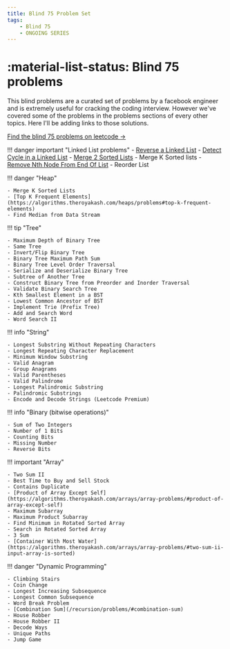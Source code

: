 ```yaml
---
title: Blind 75 Problem Set
tags:
    - Blind 75
    - ONGOING SERIES
---
```


# :material-list-status: Blind 75 problems
This blind problems are a curated set of problems by a facebook engineer and is extremely useful for cracking the coding interview. However we've covered some of the problems in the problems sections of every other topics. Here I'll be adding links to those solutions.

[Find the blind 75 problems on leetcode $\to$](https://leetcode.com/discuss/general-discussion/460599/blind-75-leetcode-questions)

!!! danger important "Linked List problems"
    - [Reverse a Linked List](https://algorithms.theroyakash.com/LinkedLists/problems/#implement-linked-list-and-write-reverse)
    - [Detect Cycle in a Linked List](https://algorithms.theroyakash.com/LinkedLists/problems/#detect-a-cycle-in-linked-list)
    - [Merge 2 Sorted Lists](https://algorithms.theroyakash.com/LinkedLists/problems/#merge-2-sorted-lists)
    - Merge K Sorted lists
    - [Remove Nth Node From End Of List](https://algorithms.theroyakash.com/LinkedLists/problems/#remove-nth-node-from-end-of-list)
    - Reorder List


!!! danger "Heap"

    - Merge K Sorted Lists
    - [Top K Frequent Elements](https://algorithms.theroyakash.com/heaps/problems#top-k-frequent-elements)
    - Find Median from Data Stream

!!! tip "Tree"

    - Maximum Depth of Binary Tree
    - Same Tree
    - Invert/Flip Binary Tree
    - Binary Tree Maximum Path Sum
    - Binary Tree Level Order Traversal
    - Serialize and Deserialize Binary Tree
    - Subtree of Another Tree
    - Construct Binary Tree from Preorder and Inorder Traversal
    - Validate Binary Search Tree
    - Kth Smallest Element in a BST
    - Lowest Common Ancestor of BST
    - Implement Trie (Prefix Tree)
    - Add and Search Word
    - Word Search II

!!! info "String"

    - Longest Substring Without Repeating Characters
    - Longest Repeating Character Replacement
    - Minimum Window Substring
    - Valid Anagram
    - Group Anagrams
    - Valid Parentheses
    - Valid Palindrome
    - Longest Palindromic Substring
    - Palindromic Substrings
    - Encode and Decode Strings (Leetcode Premium)

!!! info "Binary (bitwise operations)"

    - Sum of Two Integers
    - Number of 1 Bits
    - Counting Bits
    - Missing Number
    - Reverse Bits

!!! important "Array"

    - Two Sum II
    - Best Time to Buy and Sell Stock
    - Contains Duplicate
    - [Product of Array Except Self](https://algorithms.theroyakash.com/arrays/array-problems/#product-of-array-except-self)
    - Maximum Subarray
    - Maximum Product Subarray
    - Find Minimum in Rotated Sorted Array
    - Search in Rotated Sorted Array
    - 3 Sum
    - [Container With Most Water](https://algorithms.theroyakash.com/arrays/array-problems/#two-sum-ii-input-array-is-sorted)

!!! danger "Dynamic Programming"

    - Climbing Stairs
    - Coin Change
    - Longest Increasing Subsequence
    - Longest Common Subsequence
    - Word Break Problem
    - [Combination Sum](/recursion/problems/#combination-sum)
    - House Robber
    - House Robber II
    - Decode Ways
    - Unique Paths
    - Jump Game